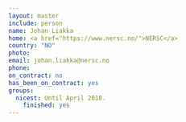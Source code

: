 ```yaml
---
layout: master
include: person
name: Johan Liakka
home: <a href="https://www.nersc.no/">NERSC</a>
country: "NO"
photo:
email: johan.liakka@nersc.no
phone:
on_contract: no
has_been_on_contract: yes
groups:
  nicest: Until April 2018.
    finished: yes
---
```

